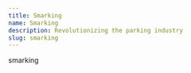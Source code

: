 ```yaml
---
title: Smarking
name: Smarking
description: Revolutionizing the parking industry
slug: smarking
---
```


smarking
